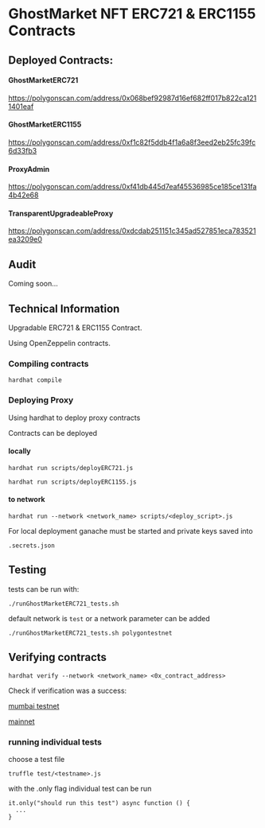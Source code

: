 # GhostMarket NFT ERC721 & ERC1155 Contracts
## Deployed Contracts:

#### GhostMarketERC721
https://polygonscan.com/address/0x068bef92987d16ef682ff017b822ca1211401eaf

#### GhostMarketERC1155
https://polygonscan.com/address/0xf1c82f5ddb4f1a6a8f3eed2eb25fc39fc6d33fb3

#### ProxyAdmin
https://polygonscan.com/address/0xf41db445d7eaf45536985ce185ce131fa4b42e68

#### TransparentUpgradeableProxy
https://polygonscan.com/address/0xdcdab251151c345ad527851eca783521ea3209e0

## Audit

Coming soon...
## Technical Information

Upgradable ERC721 & ERC1155 Contract.

Using OpenZeppelin contracts.
### Compiling contracts
```
hardhat compile
```
### Deploying Proxy

Using hardhat to deploy proxy contracts

Contracts can be deployed

#### locally

```
hardhat run scripts/deployERC721.js  

hardhat run scripts/deployERC1155.js
```

#### to network
```
hardhat run --network <network_name> scripts/<deploy_script>.js
```
For local deployment ganache must be started and private keys saved into

```
.secrets.json
```

## Testing

tests can be run with:

```
./runGhostMarketERC721_tests.sh
```

default network is `test` or a network parameter can be added

```
./runGhostMarketERC721_tests.sh polygontestnet
```

## Verifying contracts

```
hardhat verify --network <network_name> <0x_contract_address>
```

Check if verification was a success:

[mumbai testnet](https://mumbai.polygonscan.com/)

[mainnet](https://polygonscan.com/)

### running individual tests

choose a test file
```
truffle test/<testname>.js
```

with the .only flag individual test can be run  
```
it.only("should run this test") async function () {
  ...
}
```



